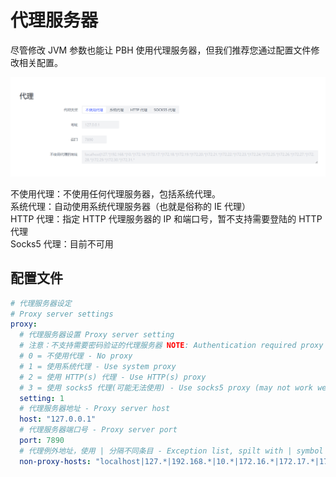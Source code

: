 # 代理服务器

尽管修改 JVM 参数也能让 PBH 使用代理服务器，但我们推荐您通过配置文件修改相关配置。

![proxy-server](./assets/proxy-server.png)

不使用代理：不使用任何代理服务器，包括系统代理。  
系统代理：自动使用系统代理服务器（也就是俗称的 IE 代理）  
HTTP 代理：指定 HTTP 代理服务器的 IP 和端口号，暂不支持需要登陆的 HTTP 代理  
Socks5 代理：目前不可用

## 配置文件
```yaml
# 代理服务器设定
# Proxy server settings
proxy:
  # 代理服务器设置 Proxy server setting
  # 注意：不支持需要密码验证的代理服务器 NOTE: Authentication required proxy servers are not supported
  # 0 = 不使用代理 - No proxy
  # 1 = 使用系统代理 - Use system proxy
  # 2 = 使用 HTTP(s) 代理 - Use HTTP(s) proxy
  # 3 = 使用 socks5 代理(可能无法使用) - Use socks5 proxy (may not work well)
  setting: 1
  # 代理服务器地址 - Proxy server host
  host: "127.0.0.1"
  # 代理服务器端口号 - Proxy server port
  port: 7890
  # 代理例外地址，使用 | 分隔不同条目 - Exception list, spilt with | symbol
  non-proxy-hosts: "localhost|127.*|192.168.*|10.*|172.16.*|172.17.*|172.18.*|172.19.*|172.20.*|172.21.*|172.22.*|172.23.*|172.24.*|172.25.*|172.26.*|172.27.*|172.28.*|172.29.*|172.30.*|172.31.*|*.local|*.lan"

```
